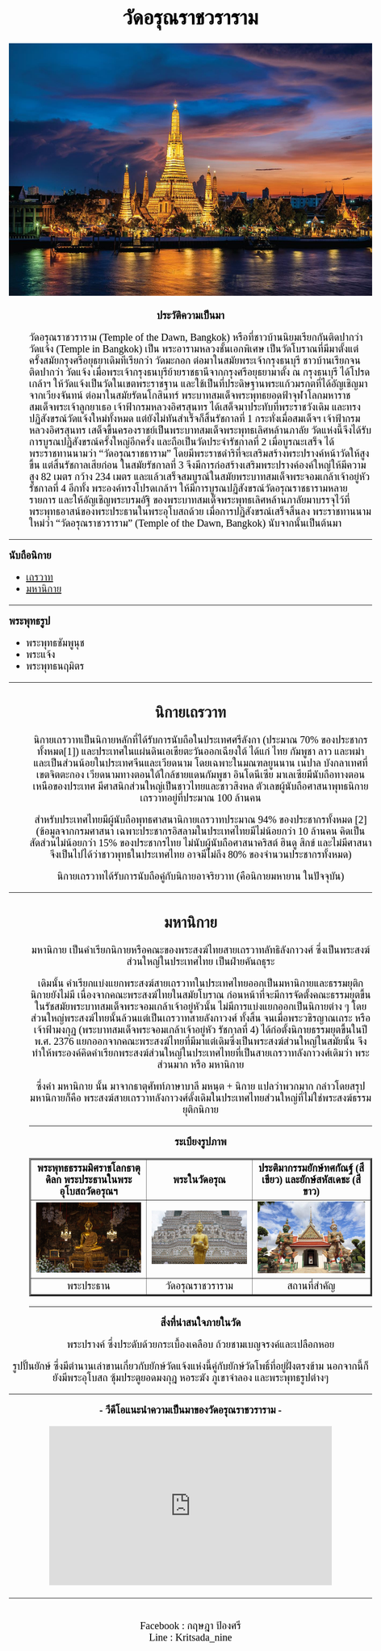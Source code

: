<html>
<head>
<meta charset= utf -8>
<title>วัดอรุณราชวราราม</title>
<link rel="stylesheet"
href="https://fonts.googleapis.com/css?family=Prompt" rel="stylesheet">
<style>
body {
     background-image:url(images.jpg);
font-family: 'Prompt', serif;
font-size: 20px;
color:black;
</style>
</head>
</head>
<style>
body {
background=color:#7c8db2;
}
</style>

<body>
<h1><center>วัดอรุณราชวราราม</center></h1>
<center><img src="วัดอรุณราชวรารามราชวรมหาวิหาร.jpg" width="900" height="500" alt="ลิเวอร์พูล"></center>
<br>
<center><b>ประวัติความเป็นมา</b></center>
<dd><p>วัดอรุณราชวราราม (Temple of the Dawn, Bangkok) หรือที่ชาวบ้านนิยมเรียกกันติดปากว่า วัดแจ้ง (Temple in Bangkok) เป็น พระอารามหลวงชั้นเอกพิเศษ เป็นวัดโบราณที่มีมาตั้งแต่ครั้งสมัยกรุงศรีอยุธยาเดิมทีเรียกว่า วัดมะกอก ต่อมาในสมัยพระเจ้ากรุงธนบุรี ชาวบ้านเรียกจนติดปากว่า วัดแจ้ง เมื่อพระเจ้ากรุงธนบุรีย้ายราชธานีจากกรุงศรีอยุธยามาตั้ง ณ กรุงธนบุรี ได้โปรดเกล้าฯ ให้วัดแจ้งเป็นวัดในเขตพระราชฐาน และใช้เป็นที่ประดิษฐานพระแก้วมรกตที่ได้อัญเชิญมาจากเวียงจันทน์ ต่อมาในสมัยรัตนโกสินทร์ พระบาทสมเด็จพระพุทธยอดฟ้าจุฬาโลกมหาราช สมเด็จพระเจ้าลูกยาเธอ เจ้าฟ้ากรมหลวงอิศรสุนทร ได้เสด็จมาประทับที่พระราชวังเดิม และทรงปฏิสังขรณ์วัดแจ้งใหม่ทั้งหมด แต่ยังไม่ทันสำเร็จก็สิ้นรัชกาลที่ 1 กระทั่งเมื่อสมเด็จฯ เจ้าฟ้ากรมหลวงอิศรสุนทร เสด็จขึ้นครองราชย์เป็นพระบาทสมเด็จพระพุทธเลิศหล้านภาลัย วัดแห่งนี้จึงได้รับการบูรณปฏิสังขรณ์ครั้งใหญ่อีกครั้ง และถือเป็นวัดประจำรัชกาลที่ 2 เมื่อบูรณะเสร็จ ได้พระราชทานนามว่า “วัดอรุณราชธาราม” โดยมีพระราชดำริที่จะเสริมสร้างพระปรางค์หน้าวัดให้สูงขึ้น แต่สิ้นรัชกาลเสียก่อน ในสมัยรัชกาลที่ 3 จึงมีการก่อสร้างเสริมพระปรางค์องค์ใหญ่ให้มีความสูง 82 เมตร กว้าง 234 เมตร และแล้วเสร็จสมบูรณ์ในสมัยพระบาทสมเด็จพระจอมเกล้าเจ้าอยู่หัว รัชกาลที่ 4 อีกทั้ง พระองค์ทรงโปรดเกล้าฯ ให้มีการบูรณปฏิสังขรณ์วัดอรุณราชธารามหลายรายการ และให้อัญเชิญพระบรมอัฐิ ของพระบาทสมเด็จพระพุทธเลิศหล้านภาลัยมาบรรจุไว้ที่พระพุทธอาสน์ของพระประธานในพระอุโบสถด้วย เมื่อการปฏิสังขรณ์เสร็จสิ้นลง พระราชทานนามใหม่ว่า “วัดอรุณราชวราราม” (Temple of the Dawn, Bangkok) นับจากนั้นเป็นต้นมา</dd>
<hr>
<p>
<b>นับถือนิกาย</b>
<p>
<ul>
<li><a href="#y">เถรวาท</a></li>
<li><a href="#g">มหานิกาย</a></li>
</ul>
<hr>
<b>พระพุทธรูป</b>
<p>
<ul>
<li>พระพุทธชัมพูนุช</li>
<li>พระแจ้ง</li>
<li>พระพุทธนฤมิตร</li>
</ul>
<hr>
<h2><center><a name="y">นิกายเถรวาท</a></h2><center>
<dd><p>นิกายเถรวาทเป็นนิกายหลักที่ได้รับการนับถือในประเทศศรีลังกา (ประมาณ 70% ของประชากรทั้งหมด[1]) และประเทศในแผ่นดินเอเชียตะวันออกเฉียงใต้ ได้แก่ ไทย กัมพูชา ลาว และพม่า และเป็นส่วนน้อยในประเทศจีนและเวียดนาม โดยเฉพาะในมณฑลยูนนาน เนปาล บังกลาเทศที่เขตจิตตะกอง เวียดนามทางตอนใต้ใกล้ชายแดนกัมพูชา อินโดนีเซีย มาเลเซียมีนับถือทางตอนเหนือของประเทศ มีศาสนิกส่วนใหญ่เป็นชาวไทยและชาวสิงหล ตัวเลขผู้นับถือศาสนาพุทธนิกายเถรวาทอยู่ที่ประมาณ 100 ล้านคน</dd>

<dd>สำหรับประเทศไทยมีผู้นับถือพุทธศาสนานิกายเถรวาทประมาณ 94% ของประชากรทั้งหมด [2] (ข้อมูลจากกรมศาสนา เฉพาะประชากรอิสลามในประเทศไทยมีไม่น้อยกว่า 10 ล้านคน คิดเป็นสัดส่วนไม่น้อยกว่า 15% ของประชากรไทย ไม่นับผู้นับถือศาสนาคริสต์ ฮินดู สิกข์ และไม่มีศาสนา จึงเป็นไปได้ว่าชาวพุทธในประเทศไทย อาจมีไม่ถึง 80% ของจำนวนประชากรทั้งหมด)

นิกายเถรวาทได้รับการนับถือคู่กับนิกายอาจริยวาท (คือนิกายมหายาน ในปัจจุบัน)</dd>
<hr>
<p>
<h2><center><a name="g">มหานิกาย</a></h2><center>
<dd><p>มหานิกาย เป็นคำเรียกนิกายหรือคณะของพระสงฆ์ไทยสายเถรวาทลัทธิลังกาวงศ์ ซึ่งเป็นพระสงฆ์ส่วนใหญ่ในประเทศไทย เป็นฝ่ายคันถธุระ

เดิมนั้น คำเรียกแบ่งแยกพระสงฆ์สายเถรวาทในประเทศไทยออกเป็นมหานิกายและธรรมยุติกนิกายยังไม่มี เนื่องจากคณะพระสงฆ์ไทยในสมัยโบราณ ก่อนหน้าที่จะมีการจัดตั้งคณะธรรมยุตขึ้นในรัชสมัยพระบาทสมเด็จพระจอมเกล้าเจ้าอยู่หัวนั้น ไม่มีการแบ่งแยกออกเป็นนิกายต่าง ๆ โดยส่วนใหญ่พระสงฆ์ไทยนั้นล้วนแต่เป็นเถรวาทสายลังกาวงศ์ ทั้งสิ้น จนเมื่อพระวชิรญาณเถระ หรือเจ้าฟ้ามงกุฏ (พระบาทสมเด็จพระจอมเกล้าเจ้าอยู่หัว รัชกาลที่ 4) ได้ก่อตั้งนิกายธรรมยุตขึ้นในปี พ.ศ. 2376 แยกออกจากคณะพระสงฆ์ไทยที่มีมาแต่เดิมซึ่งเป็นพระสงฆ์ส่วนใหญ่ในสมัยนั้น จึงทำให้พระองค์คิดคำเรียกพระสงฆ์ส่วนใหญ่ในประเทศไทยที่เป็นสายเถรวาทลังกาวงศ์เดิมว่า พระส่วนมาก หรือ มหานิกาย

ซึ่งคำ มหานิกาย นั้น มาจากธาตุศัพท์ภาษาบาลี มหนฺต + นิกาย แปลว่าพวกมาก กล่าวโดยสรุป มหานิกายก็คือ พระสงฆ์สายเถรวาทลังกาวงศ์ดั้งเดิมในประเทศไทยส่วนใหญ่ที่ไม่ใช่พระสงฆ์ธรรมยุติกนิกาย
<hr>
<p>
<b>ระเบียงรูปภาพ</b>
<p>
<table border="3">
<tr>
<th>พระพุทธธรรมมิศราชโลกธาตุดิลก พระประธานในพระอุโบสถวัดอรุณฯ
</th>
<th>พระในวัดอรุณ </th>
<th>ประติมากรรมยักษ์ทศกัณฐ์ (สีเขียว) และยักษ์สหัสเดชะ (สีขาว) </th>
</tr>
<tr>
<td><center><img src="800px-Buddha_image_in_the_ubosot_of_Wat_Arun.jpg" width="400" heigth="100" alt="วัดอรุณราชวราราม">
</td>
<td><center><img src="1024px-Wat_Arun_Ratchawararam_2017-01 (1).jpg" width="400" heigth="100" alt="วัดอรุณราชวราราม"></td>
<td><center><img src="kk5.jpg" width="400" heigth="100" alt="วัดอรุณราชวราราม"></td>
</tr>
<tr>
<td><center>พระประธาน</td>
<td><center>วัดอรุณราชวราราม</td>
<td><center>สถานที่สำคัญ</td>
</tr>
</table>
<p>
<hr>
<b>สิ่งที่น่าสนใจภายในวัด</b>
<dd><p>พระปรางค์ ซึ่งประดับด้วยกระเบื้องเคลือบ ถ้วยชามเบญจรงค์และเปลือกหอย</dd>
รูปปั้นยักษ์ ซึ่งมีตำนานเล่าขานเกี่ยวกับยักษ์วัดแจ้งแห่งนี้คู่กับยักษ์วัดโพธิ์ที่อยู่ฝั่งตรงข้าม
นอกจากนี้ก็ยังมีพระอุโบสถ ซุ้มประตูยอดมงกุฎ หอระฆัง ภูเขาจำลอง และพระพุทธรูปต่างๆ 
<hr>
<center><b>- วีดีโอแนะนำความเป็นมาของวัดอรุณราชวราราม - </b></center>
<p>
<center><iframe width="560" height="315" src="https://www.youtube.com/embed/haT_nah6L7Q" frameborder="0" allow="accelerometer; autoplay; encrypted-media; gyroscope; picture-in-picture" allowfullscreen></iframe></center>
<hr>
<p>
<br>Facebook : กฤษฎา ป้องศรี
<br>Line : Kritsada_nine
<p>
</body>
</html>
